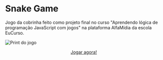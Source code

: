 # Snake Game
Jogo da cobrinha feito como projeto final no curso "Aprendendo lógica de programação JavaScript com jogos" na plataforma AlfaMídia da escola EuCurso.

![Print do jogo](https://github.com/lucas-dos-santos-gomes/snake-game/assets/106649118/159fca4c-4e47-4594-b3b3-1901ed2d58fb)

<div align="center">

  [Jogar agora!](https://lucas-dos-santos-gomes.github.io/snake-game/)

</div>